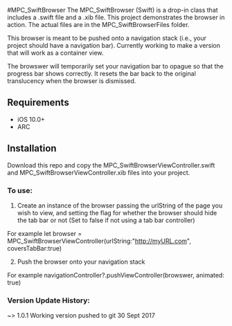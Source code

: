 #MPC_SwiftBrowser 
The MPC_SwiftBrowser (Swift) is a drop-in class that includes a .swift file and a .xib file. This project demonstrates the browser in action. The actual files are in the MPC_SwiftBrowserFiles folder.  

This browser is meant to be pushed onto a navigation stack (i.e., your project should have a navigation bar). Currently working to make a version that will work as a container view.

The browswer will temporarily set your navigation bar to opague so that the progress bar shows correctly. It resets the bar back to the original translucency when the browser is dismissed.


## Requirements

* iOS 10.0+
* ARC

## Installation

Download this repo and copy the MPC_SwiftBrowserViewController.swift and MPC_SwiftBrowserViewController.xib files into your project.


 
<h3>To use:</h3>
 
  1. Create an instance of the browser passing the urlString of the page you wish to view, and setting the flag for whether the browser should hide the tab bar or not (Set to false if not using a tab bar controller)

  For example let browser = MPC_SwiftBrowserViewController(urlString:"http://myURL.com", coversTabBar:true)
 
  2. Push the browser onto your navigation stack

  For example navigationController?.pushViewController(browswer, animated: true)


<h3>Version Update History:</h3>
  ~> 1.0.1 Working version pushed to git 30 Sept 2017